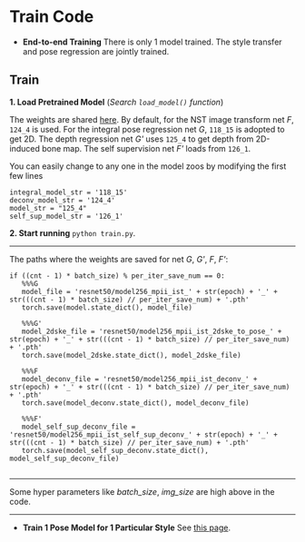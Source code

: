 # Train Code

- **End-to-end Training**
  There is only 1 model trained. The style transfer and pose regression are jointly trained.

## Train
  
  **1. Load Pretrained Model** (*Search ```load_model()``` function*)
  
  The weights are shared [here](https://drive.google.com/drive/folders/1S2Iz6N4irphM_pbYcz7YR52MtUbB6pa3?usp=sharing). By default, for the NST image transform net *F*, ```124_4```  is used. For the integral pose regression net *G*, ```118_15``` is adopted to get 2D. The depth regression net *G'* uses ```125_4``` to get depth from 2D-induced bone map. The self supervision net *F'* loads from ```126_1```. 
  
  You can easily change to any one in the model zoos by modifying the first few lines
  
  ```
  integral_model_str = '118_15'
  deconv_model_str = '124_4' 
  model_str = "125_4"
  self_sup_model_str = '126_1'
  ```
  
  **2. Start running** ```python train.py```.
  
  ----
  
  The paths where the weights are saved for net *G*, *G'*, *F*, *F'*:
  
  ```
  if ((cnt - 1) * batch_size) % per_iter_save_num == 0:
     %%%G
	 model_file = 'resnet50/model256_mpii_ist_' + str(epoch) + '_' + str(((cnt - 1) * batch_size) // per_iter_save_num) + '.pth'
     torch.save(model.state_dict(), model_file)
     
	 %%%G'
	 model_2dske_file = 'resnet50/model256_mpii_ist_2dske_to_pose_' + str(epoch) + '_' + str(((cnt - 1) * batch_size) // per_iter_save_num) + '.pth'
     torch.save(model_2dske.state_dict(), model_2dske_file)
            
     %%%F
	 model_deconv_file = 'resnet50/model256_mpii_ist_deconv_' + str(epoch) + '_' + str(((cnt - 1) * batch_size) // per_iter_save_num) + '.pth'
     torch.save(model_deconv.state_dict(), model_deconv_file)
     
	 %%%F'
	 model_self_sup_deconv_file = 'resnet50/model256_mpii_ist_self_sup_deconv_' + str(epoch) + '_' + str(((cnt - 1) * batch_size) // per_iter_save_num) + '.pth'
     torch.save(model_self_sup_deconv.state_dict(), model_self_sup_deconv_file)
                
  ```
  ----
  
  
  
  Some hyper parameters like *batch_size*, *img_size* are high above in the code.
  
  ----
  
  
  
  

- **Train 1 Pose Model for 1 Particular Style**
See [this page](https://github.com/strawberryfg/NAPA-NST-HPE/tree/main/train/per-style-training).



  